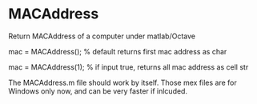 # MACAddress
Return MACAddress of a computer under matlab/Octave

mac = MACAddress(); % default returns first mac address as char

mac = MACAddress(1); % if input true, returns all mac address as cell str

The MACAddress.m file should work by itself. Those mex files are for Windows only now, and can be very faster if inlcuded.
